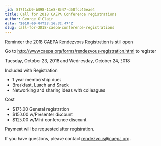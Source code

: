 ```yaml
---
_id: 8f7f1cb0-b098-11e8-8547-d58fcb46eae4
title: Call for 2018 CAEPA Conference registrations
author: George O'Clair
date: '2018-09-04T23:16:32.474Z'
slug: call-for-2018-caepa-conference-registrations
---
```

Reminder the 2018 CAEPA Rendezvous Registration is still open

Go to <http://www.caepa.org/forms/rendezvous-registration.html> to register

Tuesday, October 23, 2018 and Wednesday, October 24, 2018

Included with Registration

* 1 year membership dues
* Breakfast, Lunch and Snack
* Networking and sharing ideas with colleagues

Cost

* $175.00 General registration
* $150.00 w/Presenter discount
* $125.00 w/Mini-conference discount


Payment will be requested after registration.

If you have questions, please contact <rendezvous@caepa.org>.
